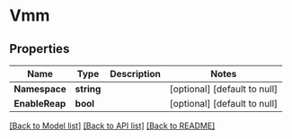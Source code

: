# Vmm

## Properties
Name | Type | Description | Notes
------------ | ------------- | ------------- | -------------
**Namespace** | **string** |  | [optional] [default to null]
**EnableReap** | **bool** |  | [optional] [default to null]

[[Back to Model list]](../README.md#documentation-for-models) [[Back to API list]](../README.md#documentation-for-api-endpoints) [[Back to README]](../README.md)



